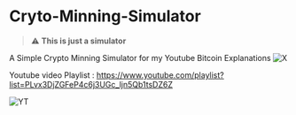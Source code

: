 # Cryto-Minning-Simulator


> :warning:  **This is just a simulator**


A Simple Crypto Minning Simulator for my Youtube Bitcoin Explanations
![X](https://i.imgur.com/3VVq3nd.png)

Youtube video Playlist : https://www.youtube.com/playlist?list=PLvx3DjZGFeP4c6j3UGc_ljn5Qb1tsDZ6Z

![YT](https://i.imgur.com/26EAHBO.png)
